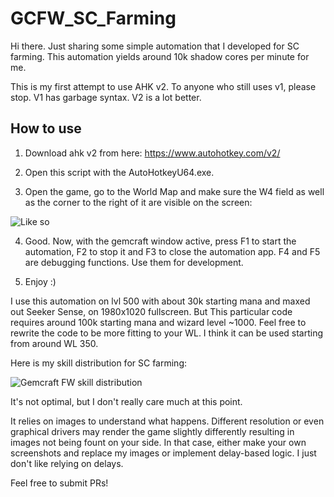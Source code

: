 # GCFW_SC_Farming

Hi there. Just sharing some simple automation that I developed for SC farming. This automation yields around 10k shadow cores per minute for me.

This is my first attempt to use AHK v2. To anyone who still uses v1, please stop. V1 has garbage syntax. V2 is a lot better.

## How to use

  1. Download ahk v2 from here: https://www.autohotkey.com/v2/

  2. Open this script with the AutoHotkeyU64.exe.
  
  3. Open the game, go to the World Map and make sure the W4 field as well as the corner to the right of it are visible on the screen:
  
  ![Like so](https://i.imgur.com/gZeeVR1.jpg)
  
  4. Good. Now, with the gemcraft window active, press F1 to start the automation, F2 to stop it and F3 to close the automation app. F4 and F5 are debugging functions. Use them for development.
  
  5. Enjoy :)

I use this automation on lvl 500 with about 30k starting mana and maxed out Seeker Sense, on 1980x1020 fullscreen. But This particular code requires around 100k starting mana and wizard level ~1000. Feel free to rewrite the code to be more fitting to your WL. I think it can be used starting from around WL 350.

Here is my skill distribution for SC farming:

![Gemcraft FW skill distribution](https://i.imgur.com/e19DEZB.jpg)

It's not optimal, but I don't really care much at this point.

It relies on images to understand what happens. Different resolution or even graphical drivers may render the game slightly differently resulting in images not being fount on your side. In that case, either make your own screenshots and replace my images or implement delay-based logic. I just don't like relying on delays.



Feel free to submit PRs!
